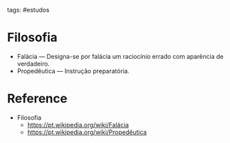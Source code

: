 tags: #estudos 

# Filosofia
- Falácia — Designa-se por falácia um raciocínio errado com aparência de verdadeiro.
- Propedêutica — Instrução preparatória.

# Reference
- Filosofia
	- https://pt.wikipedia.org/wiki/Falácia
	- https://pt.wikipedia.org/wiki/Propedêutica